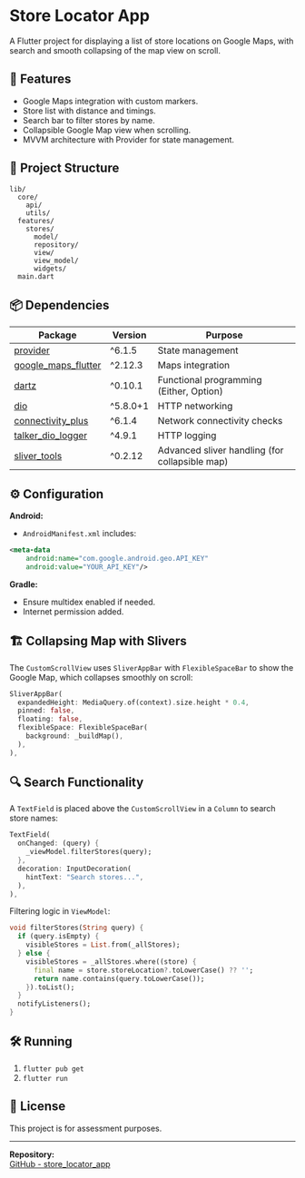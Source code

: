 # Store Locator App

A Flutter project for displaying a list of store locations on Google Maps, with search and smooth collapsing of the map view on scroll.

## 🚀 Features

- Google Maps integration with custom markers.
- Store list with distance and timings.
- Search bar to filter stores by name.
- Collapsible Google Map view when scrolling.
- MVVM architecture with Provider for state management.

## 📂 Project Structure

```
lib/
  core/
    api/
    utils/
  features/
    stores/
      model/
      repository/
      view/
      view_model/
      widgets/
  main.dart
```

## 📦 Dependencies

| Package | Version | Purpose |
|---------|---------|---------|
| [provider](https://pub.dev/packages/provider) | ^6.1.5 | State management |
| [google_maps_flutter](https://pub.dev/packages/google_maps_flutter) | ^2.12.3 | Maps integration |
| [dartz](https://pub.dev/packages/dartz) | ^0.10.1 | Functional programming (Either, Option) |
| [dio](https://pub.dev/packages/dio) | ^5.8.0+1 | HTTP networking |
| [connectivity_plus](https://pub.dev/packages/connectivity_plus) | ^6.1.4 | Network connectivity checks |
| [talker_dio_logger](https://pub.dev/packages/talker_dio_logger) | ^4.9.1 | HTTP logging |
| [sliver_tools](https://pub.dev/packages/sliver_tools) | ^0.2.12 | Advanced sliver handling (for collapsible map) |

## ⚙️ Configuration

**Android:**
- `AndroidManifest.xml` includes:

```xml
<meta-data
    android:name="com.google.android.geo.API_KEY"
    android:value="YOUR_API_KEY"/>
```

**Gradle:**
- Ensure multidex enabled if needed.
- Internet permission added.

## 🏗️ Collapsing Map with Slivers

The `CustomScrollView` uses `SliverAppBar` with `FlexibleSpaceBar` to show the Google Map, which collapses smoothly on scroll:

```dart
SliverAppBar(
  expandedHeight: MediaQuery.of(context).size.height * 0.4,
  pinned: false,
  floating: false,
  flexibleSpace: FlexibleSpaceBar(
    background: _buildMap(),
  ),
),
```

## 🔍 Search Functionality

A `TextField` is placed above the `CustomScrollView` in a `Column` to search store names:

```dart
TextField(
  onChanged: (query) {
    _viewModel.filterStores(query);
  },
  decoration: InputDecoration(
    hintText: "Search stores...",
  ),
),
```

Filtering logic in `ViewModel`:

```dart
void filterStores(String query) {
  if (query.isEmpty) {
    visibleStores = List.from(_allStores);
  } else {
    visibleStores = _allStores.where((store) {
      final name = store.storeLocation?.toLowerCase() ?? '';
      return name.contains(query.toLowerCase());
    }).toList();
  }
  notifyListeners();
}
```

## 🛠️ Running

1. `flutter pub get`
2. `flutter run`

## 📝 License

This project is for assessment purposes.

---

**Repository:**  
[GitHub - store_locator_app](https://github.com/TejasD36/store_locator_app.git)
